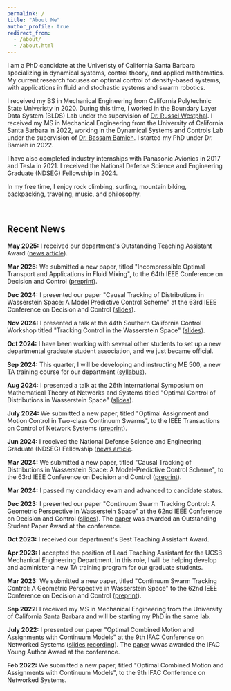 ```yaml
---
permalink: /
title: "About Me"
author_profile: true
redirect_from: 
  - /about/
  - /about.html
---
```


I am a PhD candidate at the Univeristy of California Santa Barbara specializing in dynamical systems, control theory, and applied mathematics. My current research focuses on optimal control of density-based systems, with applications in fluid and stochastic systems and swarm robotics.

I received my BS in Mechanical Engineering from California Polytechnic State Univeristy in 2020. During this time, I worked in the Boundary Layer Data System (BLDS) Lab under the supervision of [Dr. Russel Westphal](https://me.calpoly.edu/faculty/rvwestph/). I received my MS in Mechanical Engineering from the University of California Santa Barbara in 2022, working in the Dynamical Systems and Controls Lab under the supervision of [Dr. Bassam Bamieh](https://sites.engineering.ucsb.edu/~bamieh/). I started my PhD under Dr. Bamieh in 2022.

I have also completed industry internships with Panasonic Avionics in 2017 and Tesla in 2021. I received the National Defense Science and Engineering Graduate (NDSEG) Fellowship in 2024.

In my free time, I enjoy rock climbing, surfing, mountain biking, backpacking, traveling, music, and philosophy.

$$ ~ $$


Recent News
----------
**May 2025:** I received our department's Outstanding Teaching Assistant Award ([news article](https://engineering.ucsb.edu/news/class-2025-selects-teaching-assistants-year)).

**Mar 2025:** We submitted a new paper, titled "Incompressible Optimal Transport and Applications in Fluid Mixing", to the 64th IEEE Conference on Decision and Control ([preprint](https://arxiv.org/abs/2504.01109)).

**Dec 2024:** I presented our paper "Causal Tracking of Distributions in Wasserstein Space: A Model Predictive Control Scheme" at the 63rd IEEE Conference on Decision and Control ([slides](../files/CDC_24_slides.pdf)).

**Nov 2024:** I presented a talk at the 44th Southern California Control Workshop titled "Tracking Control in the Wasserstein Space" ([slides](../files/SCC_F24.pdf)).

**Oct 2024:** I have been working with several other students to set up a new departmental graduate student association, and we just became official.

**Sep 2024:** This quarter, I will be developing and instructing ME 500, a new TA training course for our department ([syllabus](../files/ME_500_Syllabus.pdf)).

**Aug 2024:** I presented a talk at the 26th International Symposium on Mathematical Theory of Networks and Systems titled "Optimal Control of Distributions in Wasserstein Space" ([slides](../files/MTNS_slides.pdf)).

**July 2024:** We submitted a new paper, titled "Optimal Assignment and Motion Control in Two-class Continuum Swarms", to the IEEE Transactions on Control of Network Systems ([preprint](https://arxiv.org/abs/2407.18159)).

**Jun 2024:** I received the National Defense Science and Engineering Graduate (NDSEG) Fellowship ([news article](https://engineering.ucsb.edu/news/four-coe-graduate-students-win-prestigious-national-defense-fellowships).

**Mar 2024:** We submitted a new paper, titled "Causal Tracking of Distributions in Wasserstein Space: A Model-Predictive Control Scheme", to the 63rd IEEE Conference on Decision and Control ([preprint](https://arxiv.org/abs/2403.15702)).

**Mar 2024:** I passed my candidacy exam and advanced to candidate status.

**Dec 2023:** I presented our paper "Continuum Swarm Tracking Control: A Geometric Perspective in Wasserstein Space" at the 62nd IEEE Conference on Decision and Control ([slides](../files/CDC_23_slides.pdf)). The [paper](https://ieeexplore.ieee.org/abstract/document/10384000) was awarded an Outstanding Student Paper Award at the conference.

**Oct 2023:** I received our department's Best Teaching Assistant Award.

**Apr 2023:** I accepted the position of Lead Teaching Assistant for the UCSB Mechanical Engineering Department. In this role, I will be helping develop and administer a new TA training program for our graduate students.

**Mar 2023:** We submitted a new paper, titled "Continuum Swarm Tracking Control: A Geometric Perspective in Wasserstein Space" to the 62nd IEEE Conference on Decision and Control ([preprint](https://arxiv.org/abs/2303.15638)).

**Sep 2022:** I received my MS in Mechanical Engineering from the University of California Santa Barbara and will be starting my PhD in the same lab.

**July 2022:** I presented our paper "Optimal Combined Motion and Assignments with Continuum Models" at the 9th IFAC Conference on Networked Systems ([slides](../files/NECSYS_slides.pdf),[recording](https://video.ethz.ch/events/2022/necsys/0aaec48f-46e8-423c-b84b-69c6fbf37f81.html)). The [paper](https://www.sciencedirect.com/science/article/pii/S240589632200636X) wwas awarded the IFAC Young Author Award at the conference.

**Feb 2022:** We submitted a new paper, titled "Optimal Combined Motion and Assignments with Continuum Models", to the 9th IFAC Conference on Networked Systems.



